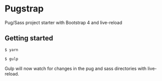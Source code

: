 # Pugstrap
Pug/Sass project starter with Bootstrap 4 and live-reload

## Getting started

```sh
$ yarn
```

```sh
$ gulp
```

Gulp will now watch for changes in the pug and sass directories with live-reload.
